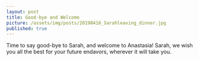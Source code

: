 ```yaml
---
layout: post
title: Good-bye and Welcome
picture: /assets/img/posts/20190416_Sarahleaving_dinner.jpg
published: true
---
```

Time to say good-bye to Sarah, and welcome to Anastasia! Sarah, we wish you all the best for your future endavors, wherever it will take you. 
